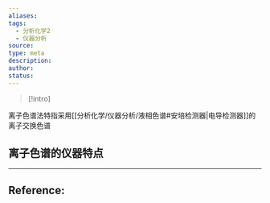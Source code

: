 ```yaml
---
aliases: 
tags:
  - 分析化学2
  - 仪器分析
source: 
type: meta
description: 
author: 
status:
---
```


>[!intro]
>

离子色谱法特指采用[[分析化学/仪器分析/液相色谱#安培检测器|电导检测器]]的离子交换色谱

离子色谱的仪器特点
- 




---

## Reference: